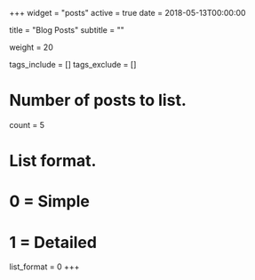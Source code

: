 +++
widget = "posts"
active = true
date = 2018-05-13T00:00:00

title = "Blog Posts"
subtitle = ""

weight = 20

tags_include = []
tags_exclude = []

# Number of posts to list.
count = 5

# List format.
#   0 = Simple
#   1 = Detailed
list_format = 0
+++

